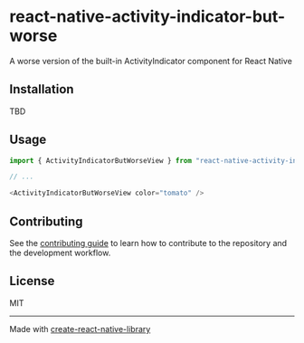 # react-native-activity-indicator-but-worse

A worse version of the built-in ActivityIndicator component for React Native

## Installation

TBD

## Usage


```js
import { ActivityIndicatorButWorseView } from "react-native-activity-indicator-but-worse";

// ...

<ActivityIndicatorButWorseView color="tomato" />
```


## Contributing

See the [contributing guide](CONTRIBUTING.md) to learn how to contribute to the repository and the development workflow.

## License

MIT

---

Made with [create-react-native-library](https://github.com/callstack/react-native-builder-bob)
